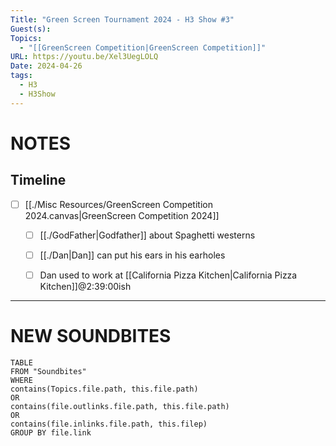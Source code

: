 ```yaml
---
Title: "Green Screen Tournament 2024 - H3 Show #3"
Guest(s): 
Topics:
  - "[[GreenScreen Competition|GreenScreen Competition]]"
URL: https://youtu.be/Xel3UegLOLQ
Date: 2024-04-26
tags:
  - H3
  - H3Show
---
```

# NOTES

## Timeline
- [ ] [[./Misc Resources/GreenScreen Competition 2024.canvas|GreenScreen Competition 2024]]
	- [ ] [[./GodFather|Godfather]] about Spaghetti westerns
	- [ ] [[./Dan|Dan]] can put his ears in his earholes
	- [ ] Dan used to work at [[California Pizza Kitchen|California Pizza Kitchen]]@2:39:00ish


___
# NEW SOUNDBITES
``` dataview
TABLE
FROM "Soundbites"
WHERE 
contains(Topics.file.path, this.file.path) 
OR 
contains(file.outlinks.file.path, this.file.path)
OR
contains(file.inlinks.file.path, this.filep)
GROUP BY file.link
```
